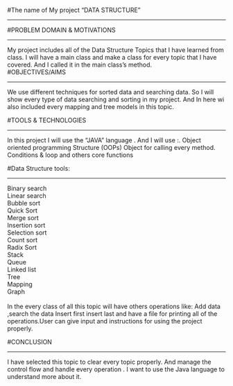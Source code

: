 

#The name of My project “DATA STRUCTURE”
<hr>
#PROBLEM DOMAIN & MOTIVATIONS
<hr>
My project includes all of the Data Structure Topics that I have learned from class. I will have a main class and make a class for every topic that I have covered. And I called it in the main class’s method.
</br>
#OBJECTIVES/AIMS
<hr>
We use different techniques for sorted data and searching data. So I will show every type of data searching and sorting in my project. And In here wi also included every mapping and tree models in this topic.


#TOOLS & TECHNOLOGIES
<hr>
In this project I will use the “JAVA” language . And I will use :.
Object oriented programming Structure (OOPs)
Object for calling every method.
Conditions & loop and others core functions

#Data Structure tools:</br>
<hr>    Binary search</br>
    Linear search</br>
    Bubble sort</br>
    Quick Sort</br>
    Merge sort</br>
    Insertion sort</br>
    Selection sort</br>
    Count sort</br>
    Radix Sort</br>
    Stack</br>
    Queue </br>
    Linked list</br>
    Tree</br>
    Mapping</br>
    Graph</br></br>
In the every class of all this topic will have others operations like: Add data ,search the data
Insert first insert last and have a file for printing all of the operations.User can give input and instructions for using the project properly. 


#CONCLUSION<hr>
      I have selected this topic to clear every topic properly. And manage the control flow and handle every operation . I want to use the Java language to understand more about it. 

